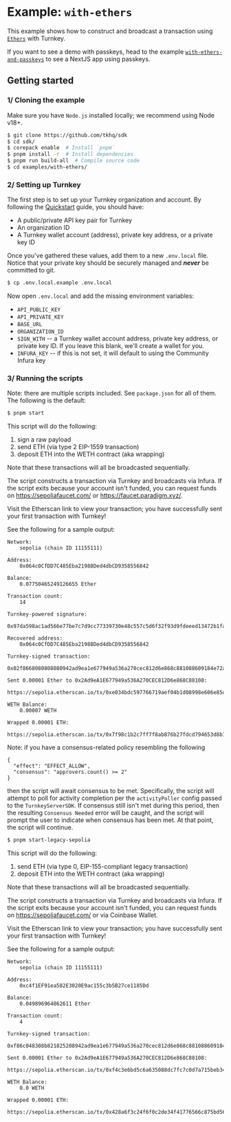 # Example: `with-ethers`

This example shows how to construct and broadcast a transaction using [`Ethers`](https://docs.ethers.org/v6/api/providers/#Signer) with Turnkey.

If you want to see a demo with passkeys, head to the example [`with-ethers-and-passkeys`](../with-ethers-and-passkeys/) to see a NextJS app using passkeys.

## Getting started

### 1/ Cloning the example

Make sure you have `Node.js` installed locally; we recommend using Node v18+.

```bash
$ git clone https://github.com/tkhq/sdk
$ cd sdk/
$ corepack enable  # Install `pnpm`
$ pnpm install -r  # Install dependencies
$ pnpm run build-all  # Compile source code
$ cd examples/with-ethers/
```

### 2/ Setting up Turnkey

The first step is to set up your Turnkey organization and account. By following the [Quickstart](https://docs.turnkey.com/getting-started/quickstart) guide, you should have:

- A public/private API key pair for Turnkey
- An organization ID
- A Turnkey wallet account (address), private key address, or a private key ID

Once you've gathered these values, add them to a new `.env.local` file. Notice that your private key should be securely managed and **_never_** be committed to git.

```bash
$ cp .env.local.example .env.local
```

Now open `.env.local` and add the missing environment variables:

- `API_PUBLIC_KEY`
- `API_PRIVATE_KEY`
- `BASE_URL`
- `ORGANIZATION_ID`
- `SIGN_WITH` -- a Turnkey wallet account address, private key address, or private key ID. If you leave this blank, we'll create a wallet for you.
- `INFURA_KEY` -- if this is not set, it will default to using the Community Infura key

### 3/ Running the scripts

Note: there are multiple scripts included. See `package.json` for all of them. The following is the default:

```bash
$ pnpm start
```

This script will do the following:

1. sign a raw payload
2. send ETH (via type 2 EIP-1559 transaction)
3. deposit ETH into the WETH contract (aka wrapping)

Note that these transactions will all be broadcasted sequentially.

The script constructs a transaction via Turnkey and broadcasts via Infura. If the script exits because your account isn't funded, you can request funds on https://sepoliafaucet.com/ or https://faucet.paradigm.xyz/.

Visit the Etherscan link to view your transaction; you have successfully sent your first transaction with Turnkey!

See the following for a sample output:

```
Network:
	sepolia (chain ID 11155111)

Address:
	0x064c0CfDD7C485Eba21988Ded4dbCD9358556842

Balance:
	0.07750465249126655 Ether

Transaction count:
	14

Turnkey-powered signature:
	0x97da598ac1ad566e77be7c7d9cc77339730e48c557c5d6f32f93d9fdeeed13472b1faf20f1e457a897a409f31b9e680ad6b02086ac4fb9aa693ce10374976b201c

Recovered address:
	0x064c0CfDD7C485Eba21988Ded4dbCD9358556842

Turnkey-signed transaction:
	0x02f8668080808080942ad9ea1e677949a536a270cec812d6e868c881088609184e72a00080c001a09881f59e48500ef8960ae1cb94e0c862e7d613f961c250b6f07b546a1b058b1da06ba1871d7aed5eb8ea8cb211a0e3e22a1c6b54b34b4376d0ef5b1daef4100c8f

Sent 0.00001 Ether to 0x2Ad9eA1E677949a536A270CEC812D6e868C88108:
	https://sepolia.etherscan.io/tx/0xe034bdc597766719aef04b1d08998e606e85da1dd73e52fad8586a7d79d659e0

WETH Balance:
	0.00007 WETH

Wrapped 0.00001 ETH:
	https://sepolia.etherscan.io/tx/0x7f98c1b2c7ff7f8ab876b27fdcd794653d8b7f728dbeec3b1d403789c38bcb71
```

Note: if you have a consensus-related policy resembling the following

```
{
  "effect": "EFFECT_ALLOW",
  "consensus": "approvers.count() >= 2"
}
```

then the script will await consensus to be met. Specifically, the script will attempt to poll for activity completion per the `activityPoller` config passed to the `TurnkeyServerSDK`. If consensus still isn't met during this period, then the resulting `Consensus Needed` error will be caught, and the script will prompt the user to indicate when consensus has been met. At that point, the script will continue.

```bash
$ pnpm start-legacy-sepolia
```

This script will do the following:

1. send ETH (via type 0, EIP-155-compliant legacy transaction)
2. deposit ETH into the WETH contract (aka wrapping)

Note that these transactions will all be broadcasted sequentially.

The script constructs a transaction via Turnkey and broadcasts via Infura. If the script exits because your account isn't funded, you can request funds on https://sepoliafaucet.com/ or via Coinbase Wallet.

Visit the Etherscan link to view your transaction; you have successfully sent your first transaction with Turnkey!

See the following for a sample output:

```
Network:
	sepolia (chain ID 11155111)

Address:
	0xc4f1EF91ea582E3020E9ac155c3b5B27ce1185Dd

Balance:
	0.049896964862611 Ether

Transaction count:
	4

Turnkey-signed transaction:
	0xf86c048308b821825208942ad9ea1e677949a536a270cec812d6e868c881088609184e72a000808401546d72a0883137063bfa04e1c6be6f79789f53e4226455ae1cbc4d610d164334a6e12c83a06dae6bd75b6cb28a7ed2548f207f860dd56a49c4bd63a642d7728d592225e408

Sent 0.00001 Ether to 0x2Ad9eA1E677949a536A270CEC812D6e868C88108:
	https://sepolia.etherscan.io/tx/0xf4c3e6bd5c6a635088dc7fc7c0d7a715beb340a7fbff67daf0adc666709e23f1

WETH Balance:
	0.0 WETH

Wrapped 0.00001 ETH:
	https://sepolia.etherscan.io/tx/0x428a6f3c24f6f0c2de34f41776566c875bd56bfe4d5d8db4a7ef57c2c4e69dec
```
